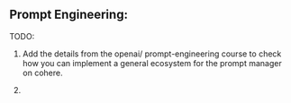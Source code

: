 ## Prompt Engineering: 

TODO: 

1. Add the details from the openai/ prompt-engineering course to check how you can implement a general ecosystem for the prompt manager on cohere.

2. 